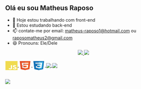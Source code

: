 ## Olá eu sou Matheus Raposo
- 🔭 Hoje estou trabalhando com front-end
- 🌱 Estou estudando back-end
- 📫 contate-me por email: matheus-raposo1@hotmail.com ou raposomatheus2@gmail.com
- 😄 Pronouns: Ele/Dele
<div align="center">
  <a href="https://github.com/"mirox666">
  <img height="180em" src="https://github-readme-stats.vercel.app/api?username=mirox666&show_icons=true&theme=dark&include_all_commits=true&count_private=true"/>
  <img height="180em" src="https://github-readme-stats.vercel.app/api/top-langs/?username=mirox666&layout=compact&langs_count=7&theme=dark"/>
</div>
<div style="display: inline_block"><br>
  <img align="center" alt="Rafa-Js" height="30" width="40" src="https://raw.githubusercontent.com/devicons/devicon/master/icons/javascript/javascript-plain.svg">
  <img align="center" alt="Rafa-HTML" height="30" width="40" src="https://raw.githubusercontent.com/devicons/devicon/master/icons/html5/html5-original.svg">
  <img align="center" alt="Rafa-CSS" height="30" width="40" src="https://raw.githubusercontent.com/devicons/devicon/master/icons/css3/css3-original.svg">
  <img align="center" heigth="25" width="30" src="https://cdn.jsdelivr.net/gh/devicons/devicon/icons/vuejs/vuejs-plain-wordmark.svg" />
  <img align="center" heigth="30" width="40" src="https://cdn.jsdelivr.net/gh/devicons/devicon/icons/mysql/mysql-plain-wordmark.svg" />
</div>
  
  ##
 
<div> 
<a href="https://www.linkedin.com/in/matheusraposo-7440b423b " target="_blank"><img src="https://img.shields.io/badge/-LinkedIn-%230077B5?style=for-the-badge&logo=linkedin&logoColor=white" target="_blank"></a>  
</div>
